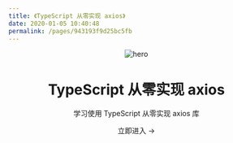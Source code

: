 ```yaml
---
title: 《TypeScript 从零实现 axios》
date: 2020-01-05 10:40:48
permalink: /pages/943193f9d25bc5fb
---
```


<main aria-labelledby="main-title" class="home">
  <header class="hero">
    <img src="https://cdn.jsdelivr.net/gh/xugaoyi/image_store/blog/20200105104632.png" alt="hero">
    <h1 id="main-title">TypeScript 从零实现 axios</h1>
    <p class="description">学习使用 TypeScript 从零实现 axios 库</p>
    <p class="action">
      <router-link to="/pages/e05dce83e5129785/" class="nav-link action-button">立即进入 →</router-link>
    </p>
  </header>
  <div class="custom content default"></div>
</main>

